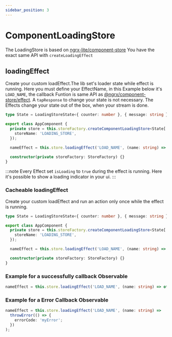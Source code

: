 ```yaml
---
sidebar_position: 3
---
```


# ComponentLoadingStore

The LoadingStore is based on [ngrx-lite/component-store](/docs/api/component-store)
You have the exact same API with `createLoadingEffect`

## loadingEffect

Create your custom loadEffect.The lib set's loader state while effect is running. Here you must define your EffectName, in
this Example below it's `LOAD_NAME`, the callback Funtion is same API as [@ngrx/component-store/effect](https://ngrx.io/guide/component-store/effect).
A `tapResponse` to change your state is not necessary. The Effects change your state out of the box, when your stream is done.

```ts title="app.component.ts"
type State = LoadingStoreState<{ counter: number }, { message: string }>;

export class AppComponent {
  private store = this.storeFactory.createComponentLoadingStore<State['item'], State['error']>({
    storeName: 'LOADING_STORE',
  });

  nameEffect = this.store.loadingEffect('LOAD_NAME', (name: string) => of({ name: name }));

  constructor(private storeFactory: StoreFactory) {}
}
```

:::note Every Effect set `isLoading` to `true` during the effect is running. Here it's possible to show a loading
indicator in your ui.
:::

### Cacheable loadingEffect

Create your custom loadEffect and run an action only once while the effect is running.


```ts title="app.component.ts"
type State = LoadingStoreState<{ counter: number }, { message: string }>;

export class AppComponent {
  private store = this.storeFactory.createComponentLoadingStore<State['item'], State['error']>({
    storeName: 'LOADING_STORE',
  });

  nameEffect = this.store.loadingEffect('LOAD_NAME', (name: string) => of({ name: name }),{ canCache: true });

  constructor(private storeFactory: StoreFactory) {}
}
```

### Example for a successfully callback Observable

```ts
nameEffect = this.store.loadingEffect('LOAD_NAME', (name: string) => of({ name: name }));
```

### Example for a Error Callback Observable

```ts
nameEffect = this.store.loadingEffect('LOAD_NAME', (name: string) =>
  throwError(() => {
    errorCode: 'myError';
  })
);
```
